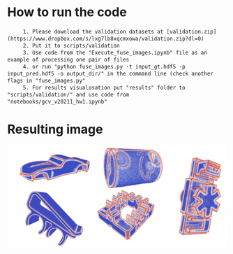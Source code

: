 # How to run the code

         1. Please download the validation datasets at [validation.zip](https://www.dropbox.com/s/lxg7lb8xqcmxowa/validation.zip?dl=0)
         2. Put it to scripts/validation
         3. Use code from the "Execute_fuse_images.ipynb" file as an example of processing one pair of files
         4. or run "python fuse_images.py -t input_gt.hdf5 -p input_pred.hdf5 -o output_dir/" in the command line (check another flags in "fuse_images.py"
         5. For results visualosation put "results" folder to "scripts/validation/" and use code from "notebooks/gcv_v20211_hw1.ipynb"

# Resulting image

![Screenshot](Med_files_results.png)
